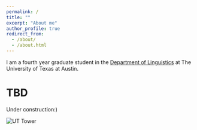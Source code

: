 ```yaml
---
permalink: /
title: ""
excerpt: "About me"
author_profile: true
redirect_from: 
  - /about/
  - /about.html
---
```

I am a fourth year graduate student in the [Department of Linguistics](https://liberalarts.utexas.edu/linguistics/) at The University of Texas at Austin. 

TBD
======
Under construction:) 

![UT Tower](/images/uttower.heic)

